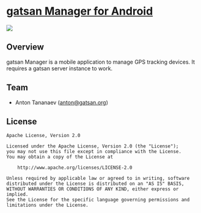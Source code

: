 # [gatsan Manager for Android](https://www.gatsan.org)

[![](https://play.google.com/intl/en_us/badges/images/badge_new.png)](https://play.google.com/store/apps/details?id=org.gatsan.manager)

## Overview

gatsan Manager is a mobile application to manage GPS tracking devices. It requires a gatsan server instance to work.

## Team

- Anton Tananaev ([anton@gatsan.org](mailto:anton@gatsan.org))

## License

    Apache License, Version 2.0

    Licensed under the Apache License, Version 2.0 (the "License");
    you may not use this file except in compliance with the License.
    You may obtain a copy of the License at

        http://www.apache.org/licenses/LICENSE-2.0

    Unless required by applicable law or agreed to in writing, software
    distributed under the License is distributed on an "AS IS" BASIS,
    WITHOUT WARRANTIES OR CONDITIONS OF ANY KIND, either express or implied.
    See the License for the specific language governing permissions and
    limitations under the License.
